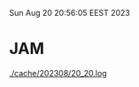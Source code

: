 Sun Aug 20 20:56:05 EEST 2023
# JAM
<a href='./cache/202308/20_20.log'>./cache/202308/20_20.log</a>
